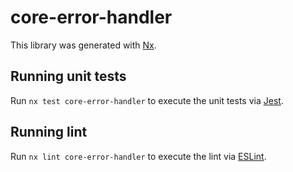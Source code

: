 # core-error-handler

This library was generated with [Nx](https://nx.dev).

## Running unit tests

Run `nx test core-error-handler` to execute the unit tests via [Jest](https://jestjs.io).

## Running lint

Run `nx lint core-error-handler` to execute the lint via [ESLint](https://eslint.org/).
